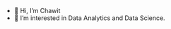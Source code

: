 - 👋 Hi, I’m Chawit
- 👀 I’m interested in Data Analytics and Data Science.

<!---
ChawitTe/ChawitTe is a ✨ special ✨ repository because its `README.md` (this file) appears on your GitHub profile.
You can click the Preview link to take a look at your changes.
--->
